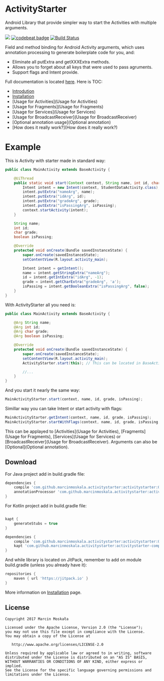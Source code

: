 # ActivityStarter
Android Library that provide simpler way to start the Activities with multiple arguments.

[![](https://jitpack.io/v/MarcinMoskala/ActivityStarter.svg)](https://jitpack.io/#MarcinMoskala/ActivityStarter)
[![codebeat badge](https://codebeat.co/badges/a1727670-96fe-4c89-9bdb-f1818a6dc066)](https://codebeat.co/projects/github-com-marcinmoskala-activitystarter)
[![Build Status](https://travis-ci.org/MarcinMoskala/ActivityStarter.svg?branch=master)](https://travis-ci.org/MarcinMoskala/ActivityStarter)

Field and method binding for Android Activity arguments, which uses annotation processing to generate boilerplate code for you, and:
 * Eliminate all putExtra and getXXXExtra methods.
 * Allows you to forget about all keys that were used to pass agruments.
 * Support flags and Intent provide.

Full documentation is located [here](Home). Here is TOC:
* [Introdution](Introdution)
* [Installation](Installation)
* [Usage for Activities](Usage for Activities)
* [Usage for Fragments](Usage for Fragments)
* [Usage for Services](Usage for Services)
* [Usage for BroadcastReceiver](Usage for BroadcastReceiver)
* [Optional annotation usage](Optional annotation)
* [How does it really work?](How does it really work?)

# Example

This is Activity with starter made in standard way:

```java
public class MainActivity extends BaseActivity {

    @UiThread
    public static void start(Context context, String name, int id, char grade, boolean isPassing) {
        Intent intent = new Intent(context, StudentDataActivity.class);
        intent.putExtra("nameArg", name);
        intent.putExtra("idArg", id);
        intent.putExtra("gradeArg", grade);
        intent.putExtra("isPassingArg", isPassing);
        context.startActivity(intent);
    }

    String name;
    int id;
    char grade;
    boolean isPassing;

    @Override
    protected void onCreate(Bundle savedInstanceState) {
        super.onCreate(savedInstanceState);
        setContentView(R.layout.activity_main);

        Intent intent = getIntent();
        name = intent.getStringExtra("nameArg");
        id = intent.getIntExtra("idArg", -1);
        grade = intent.getCharExtra("gradeArg", 'a');
        isPassing = intent.getBooleanExtra("isPassingArg", false);
    }
}
```

With ActivityStarter all you need is:

```java
public class MainActivity extends BaseActivity {

    @Arg String name;
    @Arg int id;
    @Arg char grade;
    @Arg boolean isPassing;

    @Override
    protected void onCreate(Bundle savedInstanceState) {
        super.onCreate(savedInstanceState);
        setContentView(R.layout.activity_main);
        ActivityStarter.start(this); // This can be located in BaseActivity, one for all activities

        //...
    }
}
```

And you start it nearly the same way:

```java
MainActivityStarter.start(context, name, id, grade, isPassing);
```

Simillar way you can take Intent or start activity with flags:

```java
MainActivityStarter.getIntent(context, name, id, grade, isPassing);
MainActivityStarter.startWithFlags(context, name, id, grade, isPassing, FLAG_ACTIVITY_SINGLE_TOP);
```

This can be applayed to [Activities](Usage for Activities), [Fragments](Usage for Fragments), [Services](Usage for Services)
or [BroadcastReceiver](Usage for BroadcastReceiver). Arguments can also be [Optional](Optional annotation). 

Download
--------

For Java project add in build.gradle file:

```groovy
dependencies {
    compile 'com.github.marcinmoskala.activitystarter:activitystarter:0.11'
    annotationProcessor 'com.github.marcinmoskala.activitystarter:activitystarter-compiler:0.11'
}
```

For Kotlin project add in build.gradle file:

```groovy

kapt {
    generateStubs = true
}

dependencies {
    compile 'com.github.marcinmoskala.activitystarter:activitystarter:0.11'
    kapt 'com.github.marcinmoskala.activitystarter:activitystarter-compiler:0.11'
}
```

And while library is located on JitPack, remember to add on module build.gradle (unless you already have it):

```groovy
repositories {
    maven { url 'https://jitpack.io' }
}
```

More information on [Installation](Installation) page.

License
-------

    Copyright 2017 Marcin Moskała

    Licensed under the Apache License, Version 2.0 (the "License");
    you may not use this file except in compliance with the License.
    You may obtain a copy of the License at

       http://www.apache.org/licenses/LICENSE-2.0

    Unless required by applicable law or agreed to in writing, software
    distributed under the License is distributed on an "AS IS" BASIS,
    WITHOUT WARRANTIES OR CONDITIONS OF ANY KIND, either express or implied.
    See the License for the specific language governing permissions and
    limitations under the License.

